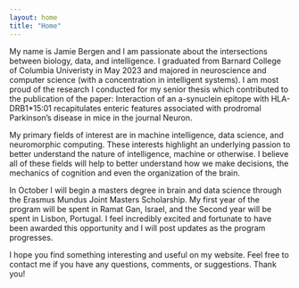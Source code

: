 ```yaml
---
layout: home
title: "Home"
---
```


My name is Jamie Bergen and I am passionate about the intersections between biology, data, and intelligence. I graduated from Barnard College of Columbia Univeristy in May 2023 and majored in neuroscience and computer science (with a concentration in intelligent systems). I am most proud of the research I conducted for my senior thesis which contributed to the publication of the paper: Interaction of an a-synuclein epitope with HLA-DRB1*15:01 recapitulates enteric features associated with prodromal Parkinson’s disease in mice in the journal Neuron. 

My primary fields of interest are in machine intelligence, data science, and neuromorphic computing. These interests highlight an underlying passion to better understand the nature of intelligence, machine or otherwise. I believe all of these fields will help to better understand how we make decisions, the mechanics of cognition and even the organization of the brain.

In October I will begin a masters degree in brain and data science through the Erasmus Mundus Joint Masters Scholarship. My first year of the program will be spent in Ramat Gan, Israel, and the Second year will be spent in Lisbon, Portugal. I feel incredibly excited and fortunate to have been awarded this opportunity and I will post updates as the program progresses.

I hope you find something interesting and useful on my website. Feel free to contact me if you have any questions, comments, or suggestions. Thank you!
